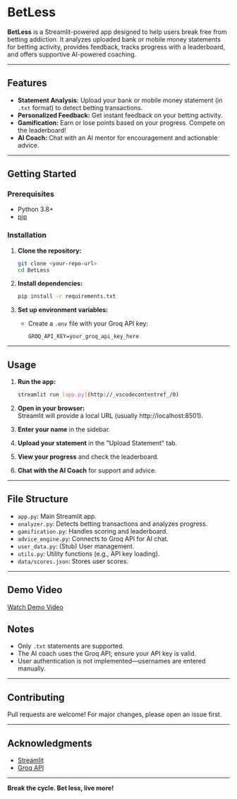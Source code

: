 # BetLess

**BetLess** is a Streamlit-powered app designed to help users break free from betting addiction. It analyzes uploaded bank or mobile money statements for betting activity, provides feedback, tracks progress with a leaderboard, and offers supportive AI-powered coaching.

---

## Features

- **Statement Analysis:** Upload your bank or mobile money statement (in `.txt` format) to detect betting transactions.
- **Personalized Feedback:** Get instant feedback on your betting activity.
- **Gamification:** Earn or lose points based on your progress. Compete on the leaderboard!
- **AI Coach:** Chat with an AI mentor for encouragement and actionable advice.

---

## Getting Started

### Prerequisites

- Python 3.8+
- [pip](https://pip.pypa.io/en/stable/installation/)

### Installation

1. **Clone the repository:**
    ```sh
    git clone <your-repo-url>
    cd BetLess
    ```

2. **Install dependencies:**
    ```sh
    pip install -r requirements.txt
    ```

3. **Set up environment variables:**
    - Create a `.env` file with your Groq API key:
      ```
      GROQ_API_KEY=your_groq_api_key_here
      ```

---

## Usage

1. **Run the app:**
    ```sh
    streamlit run [app.py](http://_vscodecontentref_/0)
    ```

2. **Open in your browser:**  
   Streamlit will provide a local URL (usually http://localhost:8501).

3. **Enter your name** in the sidebar.

4. **Upload your statement** in the "Upload Statement" tab.

5. **View your progress** and check the leaderboard.

6. **Chat with the AI Coach** for support and advice.

---

## File Structure

- `app.py`: Main Streamlit app.
- `analyzer.py`: Detects betting transactions and analyzes progress.
- `gamification.py`: Handles scoring and leaderboard.
- `advice_engine.py`: Connects to Groq API for AI chat.
- `user_data.py`: (Stub) User management.
- `utils.py`: Utility functions (e.g., API key loading).
- `data/scores.json`: Stores user scores.

---
## Demo Video
[Watch Demo Video](https://github.com/mathncode-sid/BetLess/raw/main/demo/demo.mp4)

## Notes

- Only `.txt` statements are supported.
- The AI coach uses the Groq API; ensure your API key is valid.
- User authentication is not implemented—usernames are entered manually.

---

## Contributing

Pull requests are welcome! For major changes, please open an issue first.

---

## Acknowledgments

- [Streamlit](https://streamlit.io/)
- [Groq API](https://console.groq.com/)

---

**Break the cycle. Bet less, live more!**
